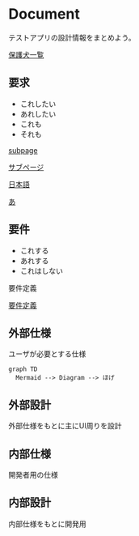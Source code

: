 # Document

テストアプリの設計情報をまとめよう。

[保護犬一覧](Document%201cbcb0bb430c80fc844eec6585dcae2c/%E4%BF%9D%E8%AD%B7%E7%8A%AC%E4%B8%80%E8%A6%A7%201cdcb0bb430c80d89585d36548d82dca.csv)

## 要求

- これしたい
- あれしたい
- これも
- それも

[subpage](Document%201cbcb0bb430c80fc844eec6585dcae2c/subpage%201cbcb0bb430c80b1b752d05fc160251d.md)

[サブページ](Document%201cbcb0bb430c80fc844eec6585dcae2c/%E3%82%B5%E3%83%95%E3%82%99%E3%83%98%E3%82%9A%E3%83%BC%E3%82%B7%E3%82%99%201cdcb0bb430c80c198f9e6bf8bfaefe9.md)

[日本語](Document%201cbcb0bb430c80fc844eec6585dcae2c/%E6%97%A5%E6%9C%AC%E8%AA%9E%201cdcb0bb430c8058a85ae5e72a5b7db1.md)

[あ](Document%201cbcb0bb430c80fc844eec6585dcae2c/%E3%81%82%201cdcb0bb430c802cb318d6a01e0aaa13.md)

## 要件

- これする
- あれする
- これはしない

要件定義

[要件定義](https://www.notion.so/1cbcb0bb430c80bd90adfd037ae811a1?pvs=21)

## 外部仕様

ユーザが必要とする仕様

```mermaid
graph TD
  Mermaid --> Diagram --> ほげ
```

## 外部設計

外部仕様をもとに主にUI周りを設計

## 内部仕様

開発者用の仕様

## 内部設計

内部仕様をもとに開発用